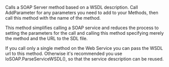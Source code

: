 ﻿Calls a SOAP Server method based on a WSDL description. Call AddParameter for any parameters you need to add to your Methods, then call this method with the name of the method.

This method simplifies calling a SOAP service and reduces the process to setting the parameters for the call and calling this method specifying merely the method and the URL to the SDL file.

If you call only a single method on the Web Service you can pass the WSDL url to this method. Otherwise it's recommended you use loSOAP.ParseServiceWSDL(), so that the service description can be reused.